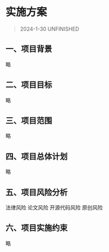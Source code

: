 # 实施方案

> 2024-1-30
> UNFINISHED

## 一、项目背景
略
## 二、项目目标
略
## 三、项目范围
略
## 四、项目总体计划
略
## 五、项目风险分析
法律风险
论文风险
开源代码风险
原创风险
## 六、项目实施约束
略